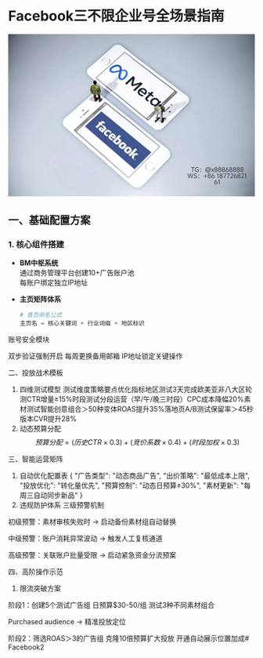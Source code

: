 # Facebook三不限企业号全场景指南
 ![替代文字](84510a4422f70cca1910c56bd2fda4b.jpg)
## 一、基础配置方案
### 1. 核心组件搭建
- **BM中枢系统**  
  通过商务管理平台创建10+广告账户池  
  每账户绑定独立IP地址  

- **主页矩阵体系**  
  ```python
  # 首页命名公式
  主页名 = 核心关键词 + 行业词缀 + 地区标识

账号安全模块

双步验证强制开启
每周更换备用邮箱
IP地址锁定关键操作




二、投放战术模板
1. 四维测试模型
测试维度策略要点优化指标地区测试3天完成欧美亚非八大区轮测CTR增量≥15%时段测试分段运营（早/午/晚三时段）CPC成本降幅20%素材测试智能创意组合＞50种变体ROAS提升35%落地页A/B测试保留率＞45秒版本CVR提升28%
2. 动态预算分配
$$预算分配 = (历史CTR × 0.3) + (竞价系数 × 0.4) + (时段加权 × 0.3)
$$

三、智能运营矩阵
1. 自动优化配置表
<JSON>{
  "广告类型": "动态商品广告",
  "出价策略": "最低成本上限",
  "投放优化": "转化量优先",
  "预算控制": "动态日预算±30%",
  "素材更新": "每周三自动同步新品"
}
2. 违规防护体系
三级预警机制


初级预警：素材审核失败时
→ 启动备份素材组自动替换


中级预警：账户消耗异常波动
→ 触发人工复核通道


高级预警：关联账户批量受限
→ 启动紧急资金分流预案



四、高阶操作示范
1. 限流突破方案

阶段1：创建5个测试广告组
日预算$30-50/组
测试3种不同素材组合

Purchased audience → 精准投放定位

阶段2：筛选ROAS＞3的广告组
克隆10倍预算扩大投放
开通自动展示位置加成# Facebook2
